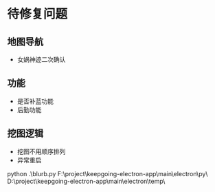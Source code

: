 # 待修复问题

## 地图导航
- 女娲神迹二次确认

## 功能
- 是否补蓝功能
- 后勤功能

## 挖图逻辑
-  挖图不用顺序排列
-  异常重启

python .\blurb.py F:\project\keepgoing-electron-app\main\electron\py\ D:\project\keepgoing-electron-app\main\electron\temp\